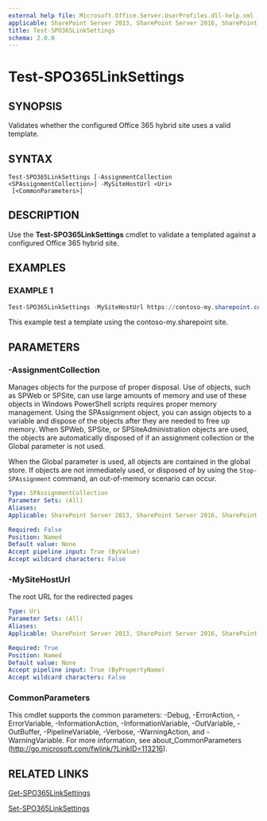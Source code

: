 ```yaml
---
external help file: Microsoft.Office.Server.UserProfiles.dll-help.xml
applicable: SharePoint Server 2013, SharePoint Server 2016, SharePoint Server 2019
title: Test-SPO365LinkSettings
schema: 2.0.0
---
```


# Test-SPO365LinkSettings

## SYNOPSIS
Validates whether the configured Office 365 hybrid site uses a valid template. 

## SYNTAX

```
Test-SPO365LinkSettings [-AssignmentCollection <SPAssignmentCollection>] -MySiteHostUrl <Uri>
 [<CommonParameters>]
```

## DESCRIPTION
Use the **Test-SPO365LinkSettings** cmdlet to validate a templated against a configured Office 365 hybrid site.

## EXAMPLES

### EXAMPLE 1
```powershell
Test-SPO365LinkSettings -MySiteHostUrl https://contoso-my.sharepoint.com/
```

This example test a template using the contoso-my.sharepoint site.

## PARAMETERS

### -AssignmentCollection
Manages objects for the purpose of proper disposal.
Use of objects, such as SPWeb or SPSite, can use large amounts of memory and use of these objects in Windows PowerShell scripts requires proper memory management.
Using the SPAssignment object, you can assign objects to a variable and dispose of the objects after they are needed to free up memory.
When SPWeb, SPSite, or SPSiteAdministration objects are used, the objects are automatically disposed of if an assignment collection or the Global parameter is not used.

When the Global parameter is used, all objects are contained in the global store.
If objects are not immediately used, or disposed of by using the `Stop-SPAssignment` command, an out-of-memory scenario can occur.

```yaml
Type: SPAssignmentCollection
Parameter Sets: (All)
Aliases: 
Applicable: SharePoint Server 2013, SharePoint Server 2016, SharePoint Server 2019

Required: False
Position: Named
Default value: None
Accept pipeline input: True (ByValue)
Accept wildcard characters: False
```
### -MySiteHostUrl
The root URL for the redirected pages

```yaml
Type: Uri
Parameter Sets: (All)
Aliases: 
Applicable: SharePoint Server 2013, SharePoint Server 2016, SharePoint Server 2019

Required: True
Position: Named
Default value: None
Accept pipeline input: True (ByPropertyName)
Accept wildcard characters: False
```

### CommonParameters
This cmdlet supports the common parameters: -Debug, -ErrorAction, -ErrorVariable, -InformationAction, -InformationVariable, -OutVariable, -OutBuffer, -PipelineVariable, -Verbose, -WarningAction, and -WarningVariable. For more information, see about_CommonParameters (http://go.microsoft.com/fwlink/?LinkID=113216).


## RELATED LINKS
[Get-SPO365LinkSettings](Get-SPO365LinkSettings.md)

[Set-SPO365LinkSettings](Set-SPO365LinkSettings.md)